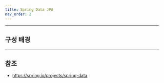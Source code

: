 ```yaml
---
title: Spring Data JPA
nav_order: 2
---
```




---
## 구성 배경



---
## 참조
- https://spring.io/projects/spring-data

